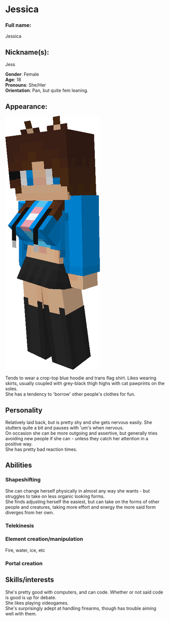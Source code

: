 # Jessica
### Full name:
Jessica
## Nickname(s):
Jess

**Gender**: Female<br>
**Age**: 18<br>
**Pronouns**: She/Her<br>
**Orientation**: Pan, but quite fem leaning.

## Appearance:
![temp](https://github.com/soup587/Character-Profiles/blob/main/assets/jess/jesscraftpicture.png?)

Tends to wear a crop-top blue hoodie and trans flag shirt. Likes wearing skirts, usually coupled with grey-black thigh highs with cat pawprints on the soles.<br>
She has a tendency to 'borrow' other people's clothes for fun.

## Personality
Relatively laid back, but is pretty shy and she gets nervous easily. She stutters quite a bit and pauses with 'um's when nervous.<br>
On occasion she can be more outgoing and assertive, but generally tries avoiding new people if she can - unless they catch her attention in a positive way.<br>
She has pretty bad reaction times.

## Abilities
### Shapeshifting
She can change herself physically in almost any way she wants - but struggles to take on less organic looking forms.<br>
She finds adjusting herself the easiest, but can take on the forms of other people and creatures, taking more effort and energy the more said form diverges from her own.

### Telekinesis 

### Element creation/manipulation
Fire, water, ice, etc

### Portal creation

## Skills/interests
She's pretty good with computers, and can code. Whether or not said code is good is up for debate.<br>
She likes playing videogames.<br>
She's surprisingly adept at handling firearms, though has trouble aiming well with them.
